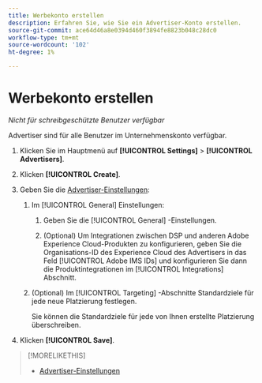 ```yaml
---
title: Werbekonto erstellen
description: Erfahren Sie, wie Sie ein Advertiser-Konto erstellen.
source-git-commit: ace64d46a8e0394d460f3894fe8823b048c28dc0
workflow-type: tm+mt
source-wordcount: '102'
ht-degree: 1%

---
```


# Werbekonto erstellen

*Nicht für schreibgeschützte Benutzer verfügbar*

Advertiser sind für alle Benutzer im Unternehmenskonto verfügbar.

1. Klicken Sie im Hauptmenü auf **[!UICONTROL Settings]** > **[!UICONTROL Advertisers]**.

1. Klicken **[!UICONTROL Create]**.

1. Geben Sie die [Advertiser-Einstellungen](advertiser-settings.md):

   1. Im [!UICONTROL General] Einstellungen:

      1. Geben Sie die [!UICONTROL General] -Einstellungen.

      1. (Optional) Um Integrationen zwischen DSP und anderen Adobe Experience Cloud-Produkten zu konfigurieren, geben Sie die Organisations-ID des Experience Cloud des Advertisers in das Feld [!UICONTROL Adobe IMS IDs] und konfigurieren Sie dann die Produktintegrationen im [!UICONTROL Integrations] Abschnitt.
   1. (Optional) Im [!UICONTROL Targeting] -Abschnitte Standardziele für jede neue Platzierung festlegen.

      Sie können die Standardziele für jede von Ihnen erstellte Platzierung überschreiben.


1. Klicken **[!UICONTROL Save]**.

>[!MORELIKETHIS]
>
>* [Advertiser-Einstellungen](/help/dsp/admin/advertiser-settings.md)

